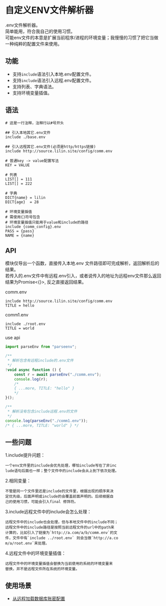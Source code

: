 # 自定义ENV文件解析器
.env文件解析器。   
简单能用，符合我自己的使用习惯。   
可能env文件的本意是扩展当前程序/进程的环境变量；我慢慢的习惯了把它当做一种纯粹的配置文件来使用。

## 功能
* 支持`include`语法引入本地.env配置文件。
* 支持`include`语法引入远程.env配置文件。
* 支持列表、字典语法。
* 支持环境变量插值。   

## 语法
```
# 这是一行注释，注释行以#号开头

## 引入本地其它.env文件
include ./base.env

## 引入远程其它.env文件(必须是http/https链接)
include http://source.lilin.site/config/comm.env

# 普通key -> value配置写法
KEY = VALUE

# 列表
LIST[] = 111
LIST[] = 222

# 字典
DICT{name} = lilin
DICT{age}  = 28

# 环境变量插值
# 需使用{}符号包含
# 环境变量插值只能用于value和include的路径
include {comm_config}.env
PASS = {pass}
NAME = {name}
```

## API
模块仅导出一个函数，直接传入本地.env 文件路径即可完成解析，返回解析后的结果。   
若传入的.env文件中有远程.env引入，或者说传入的地址为远程env文件那么返回结果为Promise<{}>, 反之直接返回结果。  

comm.env
```
include http://source.lilin.site/config/comm.env
TITLE = hello
```
comm1.env
```
include ./root.env
TITLE = world
```
use api
```js
import parseEnv from "parseenv";

/**
 * 解析包含有远程include的.env文件 
 */
!void async function () {
    const r = await parseEnv("./comm.env");
    console.log(r);
    /*
    { ...more, TITLE: "hello" }
    */
}();

/**
 * 解析没有包含include远程.env的文件 
 */
console.log(parseEnv("./comm1.env"));
/* { ...more, TITLE: "world" } */
```

## 一些问题
1.include提升问题：   
>
    一个env文件里的include会优先处理，哪怕include写在了非inc
    lude语句后面也一样；整个文件中的include会从上到下依次处理。   

2.相同变量：  
>
    不管是同一个文件里还是include的文件里，根据出现的顺序来决
    定优先级，后面声明或include的会覆盖前面声明的。后续根据自
    己的使用习惯，可能会引入final 修饰符。      

3.include远程文件中的include会怎么处理：
>
    远程文件中的include也会处理，但与本地文件中的include不同；
    远程文件中的include路径是按照当前远程文件的url中的path来
    计算的，比如引入了链接为`http://a.com/a/b/comm.env`的文
    件，文件中有`include ../root.env` 则会当做`http://a.co
    m/a/root.env`来处理。  

4.远程文件中的环境变量插值：
>
    远程文件中的环境变量插值会替换为当前使用的系统的环境变量来
    替换，并不是远程文件所在系统的环境变量。     

## 使用场景
* [从远程加载数据库账密配置](./doc/example1.md)
